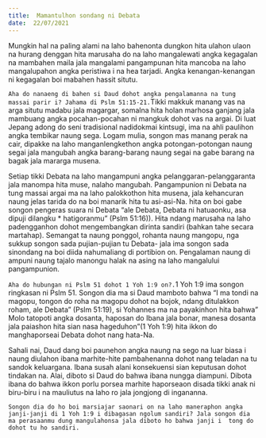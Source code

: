 ```yaml
---
title:  Mamantulhon sondang ni Debata
date:  22/07/2021
---
```


Mungkin hal na paling alami na laho bahenonta dungkon hita ulahon ulaon na hurang denggan hita marusaha do na laho mangalewati angka kegagalan na mambahen maila jala mangalami pangampunan hita mancoba na laho mangalupahon angka peristiwa i na hea tarjadi. Angka kenangan-kenangan ni kegagalan boi mabahen hassit situtu.

`Aha do nanaeng di bahen si Daud dohot angka pengalamanna na tung massai parir i? Jahama di Pslm 51:15-21.`Tikki makkuk manang vas na arga situtu madabu jala magargar, somalna hita holan marhosa ganjang jala mambuang angka pocahan-pocahan ni mangkuk dohot vas na argai. Di luat Jepang adong do seni tradisional nadidokmai kintsugi, ima na ahli paulihon angka tembikar naung sega. Logam mulia, songon mas manang perak na cair, dipakke na laho manganlengkethon angka potongan-potongan naung segai jala mangubah angka barang-barang naung segai na gabe barang na bagak jala mararga musena.

Setiap tikki Debata na laho mangampuni angka pelanggaran-pelanggaranta jala manompa hita muse, nalaho mangubah. Pangampunion ni Debata na tung massai argai ma na laho palokkothon hita musena, jala kehancuran naung jelas tarida do na boi manarik hita tu asi-asi-Na. hita on boi gabe songon pengeras suara ni Debata “ale Debata, Debata ni hatuaonku, asa dipuji dilangku * hatigoranmu” (Pslm 51:16)). Hita ndang marusaha na laho padengganhon dohot mengembangkan dirinta sandiri (bahkan tahe secara martahap). Semangat ta naung ponggol, rohanta naung mangopu, nga sukkup songon sada pujian-pujian tu Debata- jala ima songon sada sinondang na boi diida nahumaliang di portibion on. Pengalaman naung di ampuni naung tajalo manongu halak na asing na laho mangalului pangampunion.

`Aha do hubungan ni Pslm 51 dohot 1 Yoh 1:9 on?.`1 Yoh 1:9 ima songon ringkasan ni Pslm 51. Songon dia ma si Daud mamboto bahwa “I ma tondi na magopu, tongon do roha na magopu dohot na bojok, ndang ditulakkon roham, ale Debata” (Pslm 51:19), si Yohannes ma na payakinhon hita bahwa” Molo tatopoti angka dosanta, haposan do Ibana jala bonar, manesa dosanta jala paiashon hita sian nasa hageduhon”(1 Yoh 1:9) hita ikkon do manghaporseai Debata dohot nang hata-Na.

Sahali nai, Daud dang boi paunehon angka naung na sego na luar biasa i naung diulahon ibana marhite-hite pambahenanna dohot nang teladan na tu sandok keluargana. Ibana susah alani konsekuensi sian keputusan dohot tindakan na. Alai, diboto si Daud do bahwa ibana nungga diampuni. Dibota ibana do bahwa ikkon porlu porsea marhite haporseaon disada tikki anak ni biru-biru i na mauliutus na laho ro jala jongjong di ingananna.

`Songon dia do ho boi marsiajar saonari on na laho maneraphon angka janji-janji di 1 Yoh 1:9 i dibagasan ngolum sandiri? Jala songon dia ma perasaanmu dung mangulahonsa jala diboto ho bahwa janji i  tong do dohot tu ho sandiri.`